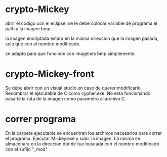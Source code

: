 # crypto-Mickey

abrir el codigo con el eclipse. se le debe colocar variable de programa el path a la imagen bmp.

la imagen encriptada estara en la misma direccion que la imagen pasada, solo que con el nombre modificado.

se adapto para que funcione con imagenes bmp simplemente.


# crypto-Mickey-front

Se debe abrir con un visual studio en caso de querer modificarlo. Renombrar el ejecutable de C como cypher.exe.
No esta funcionando pasarle la ruta de la imagen como parametro al archivo C. 

# correr programa

En la carpeta ejecutable se encuentran los archivos necesarios para correr el programa. Ejecutar Mickey.exe y subir la imagen. La misma se almacenara en la direccion donde fue buscada con el nombre modificado con el sufijo "_mod"
